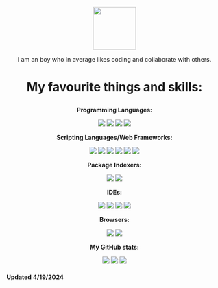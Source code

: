 <p align=center> <img src=https://trampoline.turbowarp.org/avatars/69362531 width=100 /></p>
</p>
<p align=center>
I am an boy who in average likes coding and collaborate with others.
</p>

<h1><p align=center>My favourite things and skills:</p></h1>
<p align=center><b>Programming Languages:</b></p>
<p align=center>
  <img  src="https://img.shields.io/badge/Scratch-4D97FF?style=for-the-badge&logo=Scratch&logoColor=F8F8F8&color=black"/>
  <img  src="https://img.shields.io/badge/Python-FFD43B?style=for-the-badge&logo=python&color=black"/>
  <img  src="https://img.shields.io/badge/JavaScript (Node.js)-323330?style=for-the-badge&logo=node.js&logoColor=F7DF1E&color=black"/>
  <img  src="https://img.shields.io/badge/Go-323330?style=for-the-badge&logo=go&color=black"/>
</p>

<p align=center>
<b>Scripting Languages/Web Frameworks:</b>
</p>
<p align=center>
  <img  src="https://img.shields.io/badge/Go-323330?style=for-the-badge&logo=vite&color=black"/>
  <img  src="https://img.shields.io/badge/HTML5-E34F26?style=for-the-badge&logo=html5&color=black"/>
  <img  src="https://img.shields.io/badge/CSS3-1572B6?style=for-the-badge&logo=css3&color=black"/>
  <img  src="https://img.shields.io/badge/JavaScript-323330?style=for-the-badge&logo=javascript&color=black"/>
  <img  src="https://img.shields.io/badge/TypeScript-323330?style=for-the-badge&logo=typescript&color=black"/>
  <img  src="https://img.shields.io/badge/JSON (roost.js)-323330?style=for-the-badge&logo=json&color=black"/>
</p>

<p align=center><b>Package Indexers:</b></p>
<p align=center>
<img src="https://img.shields.io/badge/pypi-3775A9?style=for-the-badge&logo=pypi&color=black">
<img src="https://img.shields.io/badge/npm-3775A9?style=for-the-badge&logo=npm&color=black">
</p>

<p align=center><b>IDEs:</b></p>
<p align=center>
<img src="https://img.shields.io/badge/IDLE-000000.svg?&style=for-the-badge&logo=python-idle&logoColor=green&color=black" />
<img src="https://img.shields.io/badge/VSCode-0078D4?style=for-the-badge&logo=visual%20studio%20code&logoColor=blue&color=black" />
<img src="https://img.shields.io/badge/replit-667881?style=for-the-badge&logo=replit&logoColor=white&color=black" />
<img src="https://img.shields.io/badge/NANO-000000.svg?&style=for-the-badge&logo=gnu&logoColor=green&color=black" />
</p>

<p align=center><b>Browsers:</b></p>
<p align=center>
<img src="https://img.shields.io/badge/Opera GX-FF0000?style=for-the-badge&logo=Opera-Browser&color=black" />
<img src="https://img.shields.io/badge/Edge_Browser-FF7139?style=for-the-badge&logo=Edge&color=black" />
</p>

<p align=center><b>My GitHub stats:</b></p>
<p align=center>
<img src="https://github-profile-summary-cards.vercel.app/api/cards/profile-details?username=WojtekCodesToday&theme=github_dark" />
<img src="https://github-readme-stats.vercel.app/api?username=WojtekCodesToday&show_icons=true&theme=github_dark" />
<img src="https://github-readme-stats.vercel.app/api/top-langs/?username=WojtekCodesToday&show_icons=true&theme=github_dark" />
</p>
<p align=center><h4>Updated 4/19/2024</h4></p>
